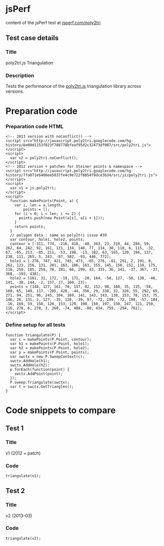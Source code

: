 jsPerf
======

content of the jsPerf test at
[jsperf.com/poly2tri](http://jsperf.com/poly2tri) 


Test case details
-----------------

### Title
poly2tri.js Triangulation


### Description
Tests the performance of the [poly2tri.js] triangulation library across versions.

[poly2tri.js]:https://code.google.com/p/poly2tri/source/checkout?repo=javascript

 
Preparation code
================

### Preparation code HTML

    <!-- 2013 version with noConflict() -->
    <script src="http://javascript.poly2tri.googlecode.com/hg-history/6e00d1153f823f788778bfeaf95d2c32473df087/src/poly2tri.js">
    </script>
    <script>
      var v2 = poly2tri.noConflict();
    </script>
    <!-- 2012 version + patches for Steiner points & namespace -->
    <script src="http://javascript.poly2tri.googlecode.com/hg-history/7fa071eb400ee5037fe4c9e722f8854f9dce3b34/src/js/poly2tri.js">
    </script>
    <script>
      var v1 = js.poly2tri;
    </script>
    <script>
      function makePoints(Point, a) {
        var i, len = a.length,
            points = [];
        for (i = 0; i < len; i += 2) {
          points.push(new Point(a[i], a[i + 1]));
        }
        return points;
      }
      // polygon data : same as poly2tri issue #39
      var contour, hole1, hole2, points;
      contour = [-311, 774, -216, 418, -48, 343, 23, 318, 44, 284, 59, 262, 84, 242, 92, 161, 131, 134, 140, 77, 134, 30, 118, 6, 115, -32, 67, -85, 213, -85, 211, -53, 198, -13, 182, 63, 165, 120, 194, 137, 238, 111, 265, 5, 243, -87, 502, -93, 446, 772];
      hole1 = [-276, 747, 421, 745, 473, -65, 276, -61, 291, 2, 291, 8, 262, 123, 256, 131, 201, 163, 186, 163, 155, 145, 150, 152, 118, 175, 110, 250, 105, 259, 78, 281, 66, 299, 43, 335, 36, 341, -37, 367, -37, 368, -193, 438];
      hole2 = [161, 32, 172, -19, 171, -20, 184, -58, 127, -58, 138, -46, 141, -38, 144, -2, 157, 17, 160, 23];
      points = [148, 127, 161, 70, 157, 82, 152, 98, 160, 35, 115, -58, 160, 65, 149, 117, -205, 428, -44, 356, 29, 330, 32, 326, 55, 292, 69, 271, 94, 251, 96, 245, 104, 169, 141, 143, 143, 138, 153, 78, 153, 75, 146, 26, 131, 2, 127, -35, 126, -39, 97, -72, 199, -72, 198, -57, 184, -16, 169, 59, 150, 120, 153, 129, 190, 150, 197, 150, 247, 121, 250, 116, 278, 6, 278, 3, 260, -74, 488, -80, 434, 759, -294, 761];
    </script>


### Define setup for all tests

    function triangulate(P) {
      var c = makePoints(P.Point, contour);
      var h1 = makePoints(P.Point, hole1);
      var h2 = makePoints(P.Point, hole2);
      var p = makePoints(P.Point, points);
      var swctx = new P.SweepContext(c);
      swctx.AddHole(h1);
      swctx.AddHole(h2);
      p.forEach(function(point) {
        swctx.AddPoint(point);
      });
      P.sweep.Triangulate(swctx);
      var t = swctx.GetTriangles();
    }


Code snippets to compare
========================

Test 1
------

### Title 
v1 (2012 + patch)

### Code 
    triangulate(v1);


Test 2
------

### Title 
v2 (2013-03)

### Code
    triangulate(v2);
